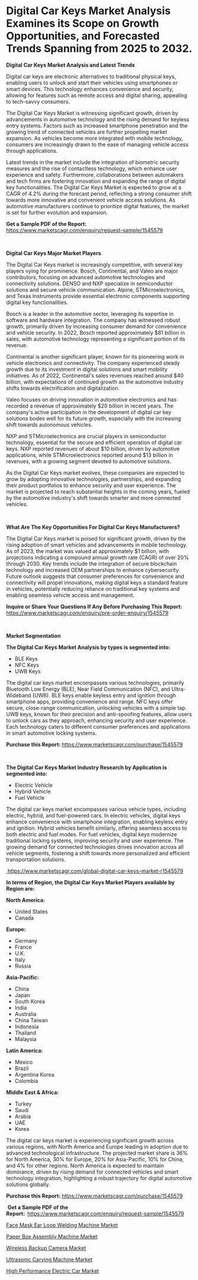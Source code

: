<p><h1>Digital Car Keys Market Analysis Examines its Scope on Growth Opportunities, and Forecasted Trends Spanning from 2025 to 2032.</h1></p><p><strong>Digital Car Keys Market Analysis and Latest Trends</strong></p>
<p><p>Digital car keys are electronic alternatives to traditional physical keys, enabling users to unlock and start their vehicles using smartphones or smart devices. This technology enhances convenience and security, allowing for features such as remote access and digital sharing, appealing to tech-savvy consumers.</p><p>The Digital Car Keys Market is witnessing significant growth, driven by advancements in automotive technology and the rising demand for keyless entry systems. Factors such as increased smartphone penetration and the growing trend of connected vehicles are further propelling market expansion. As vehicles become more integrated with mobile technology, consumers are increasingly drawn to the ease of managing vehicle access through applications.</p><p>Latest trends in the market include the integration of biometric security measures and the rise of contactless technology, which enhance user experience and safety. Furthermore, collaborations between automakers and tech firms are fostering innovation and expanding the range of digital key functionalities. The Digital Car Keys Market is expected to grow at a CAGR of 4.2% during the forecast period, reflecting a strong consumer shift towards more innovative and convenient vehicle access solutions. As automotive manufacturers continue to prioritize digital features, the market is set for further evolution and expansion.</p></p>
<p><strong>Get a Sample PDF of the Report:&nbsp;</strong> <a href="https://www.marketscagr.com/enquiry/request-sample/1545579?utm_campaign=2517&utm_medium=2&utm_source=Github&utm_content=ia&utm_term=30032025&utm_id=digital-car-keys">https://www.marketscagr.com/enquiry/request-sample/1545579</a></p>
<p>&nbsp;</p>
<p><strong>Digital Car Keys Major Market Players</strong></p>
<p><p>The Digital Car Keys market is increasingly competitive, with several key players vying for prominence. Bosch, Continental, and Valeo are major contributors, focusing on advanced automotive technologies and connectivity solutions. DENSO and NXP specialize in semiconductor solutions and secure vehicle communication. Alpine, STMicroelectronics, and Texas Instruments provide essential electronic components supporting digital key functionalities.</p><p>Bosch is a leader in the automotive sector, leveraging its expertise in software and hardware integration. The company has witnessed robust growth, primarily driven by increasing consumer demand for convenience and vehicle security. In 2022, Bosch reported approximately $81 billion in sales, with automotive technology representing a significant portion of its revenue.</p><p>Continental is another significant player, known for its pioneering work in vehicle electronics and connectivity. The company experienced steady growth due to its investment in digital solutions and smart mobility initiatives. As of 2022, Continental's sales revenues reached around $40 billion, with expectations of continued growth as the automotive industry shifts towards electrification and digitalization.</p><p>Valeo focuses on driving innovation in automotive electronics and has recorded a revenue of approximately $20 billion in recent years. The company's active participation in the development of digital car key solutions bodes well for its future growth, especially with the increasing shift towards autonomous vehicles.</p><p>NXP and STMicroelectronics are crucial players in semiconductor technology, essential for the secure and efficient operation of digital car keys. NXP reported revenues of about $10 billion, driven by automotive applications, while STMicroelectronics reported around $13 billion in revenues, with a growing segment devoted to automotive solutions.</p><p>As the Digital Car Keys market evolves, these companies are expected to grow by adopting innovative technologies, partnerships, and expanding their product portfolios to enhance security and user experience. The market is projected to reach substantial heights in the coming years, fueled by the automotive industry's shift towards smarter and more connected vehicles.</p></p>
<p>&nbsp;</p>
<p><strong>What Are The Key Opportunities For Digital Car Keys Manufacturers?</strong></p>
<p><p>The Digital Car Keys market is poised for significant growth, driven by the rising adoption of smart vehicles and advancements in mobile technology. As of 2023, the market was valued at approximately $1 billion, with projections indicating a compound annual growth rate (CAGR) of over 20% through 2030. Key trends include the integration of secure blockchain technology and increased OEM partnerships to enhance cybersecurity. Future outlook suggests that consumer preferences for convenience and connectivity will propel innovations, making digital keys a standard feature in vehicles, potentially reducing reliance on traditional key systems and enabling seamless vehicle access and management.</p></p>
<p><strong>Inquire or Share Your Questions If Any Before Purchasing This Report:</strong> <a href="https://www.marketscagr.com/enquiry/pre-order-enquiry/1545579?utm_campaign=2517&utm_medium=2&utm_source=Github&utm_content=ia&utm_term=30032025&utm_id=digital-car-keys">https://www.marketscagr.com/enquiry/pre-order-enquiry/1545579</a></p>
<p>&nbsp;</p>
<p><strong>Market Segmentation</strong></p>
<p><strong>The Digital Car Keys Market Analysis by types is segmented into:</strong></p>
<p><ul><li>BLE Keys</li><li>NFC Keys</li><li>UWB Keys</li></ul></p>
<p><p>The digital car keys market encompasses various technologies, primarily Bluetooth Low Energy (BLE), Near Field Communication (NFC), and Ultra-Wideband (UWB). BLE keys enable keyless entry and ignition through smartphone apps, providing convenience and range. NFC keys offer secure, close-range communication, unlocking vehicles with a simple tap. UWB keys, known for their precision and anti-spoofing features, allow users to unlock cars as they approach, enhancing security and user experience. Each technology caters to different consumer preferences and applications in smart automotive locking systems.</p></p>
<p><strong>Purchase this Report:&nbsp;</strong><a href="https://www.marketscagr.com/purchase/1545579?utm_campaign=2517&utm_medium=2&utm_source=Github&utm_content=ia&utm_term=30032025&utm_id=digital-car-keys">https://www.marketscagr.com/purchase/1545579</a></p>
<p>&nbsp;</p>
<p><strong>The Digital Car Keys Market Industry Research by Application is segmented into:</strong></p>
<p><ul><li>Electric Vehicle</li><li>Hybrid Vehicle</li><li>Fuel Vehicle</li></ul></p>
<p><p>The digital car keys market encompasses various vehicle types, including electric, hybrid, and fuel-powered cars. In electric vehicles, digital keys enhance convenience with smartphone integration, enabling keyless entry and ignition. Hybrid vehicles benefit similarly, offering seamless access to both electric and fuel modes. For fuel vehicles, digital keys modernize traditional locking systems, improving security and user experience. The growing demand for connected technologies drives innovation across all vehicle segments, fostering a shift towards more personalized and efficient transportation solutions.</p></p>
<p><a href="https://www.marketscagr.com/global-digital-car-keys-market-r1545579?utm_campaign=2517&utm_medium=2&utm_source=Github&utm_content=ia&utm_term=30032025&utm_id=digital-car-keys">&nbsp;https://www.marketscagr.com/global-digital-car-keys-market-r1545579</a></p>
<p><strong>In terms of Region, the Digital Car Keys Market Players available by Region are:</strong></p>
<p>
    <p> <strong> North America: </strong>
        <ul>
            <li>United States</li>
            <li>Canada</li>
        </ul>
        </p> 
    <p> <strong> Europe: </strong>
        <ul>
            <li>Germany</li>
            <li>France</li>
            <li>U.K.</li>
            <li>Italy</li>
            <li>Russia</li>
        </ul>
        </p> 
    <p> <strong> Asia-Pacific: </strong>
        <ul>
            <li>China</li>
            <li>Japan</li>
            <li>South Korea</li>
            <li>India</li>
            <li>Australia</li>
            <li>China Taiwan</li>
            <li>Indonesia</li>
            <li>Thailand</li>
            <li>Malaysia</li>
        </ul>
        </p> 
    <p> <strong> Latin America: </strong>
        <ul>
            <li>Mexico</li>
            <li>Brazil</li>
            <li>Argentina Korea</li>
            <li>Colombia</li>
        </ul>
        </p> 
    <p> <strong> Middle East & Africa: </strong>
        <ul>
            <li>Turkey</li>
            <li>Saudi</li>
            <li>Arabia</li>
            <li>UAE</li>
            <li>Korea</li>
        </ul>
    </p>
    </p>
<p><p>The digital car keys market is experiencing significant growth across various regions, with North America and Europe leading in adoption due to advanced technological infrastructure. The projected market share is 36% for North America, 30% for Europe, 20% for Asia-Pacific, 10% for China, and 4% for other regions. North America is expected to maintain dominance, driven by rising demand for connected vehicles and smart technology integration, highlighting a robust trajectory for digital automotive solutions globally.</p></p>
<p><strong>Purchase this Report: </strong><a href="https://www.marketscagr.com/purchase/1545579?utm_campaign=2517&utm_medium=2&utm_source=Github&utm_content=ia&utm_term=30032025&utm_id=digital-car-keys">https://www.marketscagr.com/purchase/1545579</a></p>
<p>&nbsp;<strong>Get a Sample PDF of the Report:&nbsp;&nbsp;</strong><a href="https://www.marketscagr.com/enquiry/request-sample/1545579?utm_campaign=2517&utm_medium=2&utm_source=Github&utm_content=ia&utm_term=30032025&utm_id=digital-car-keys">https://www.marketscagr.com/enquiry/request-sample/1545579</a></p>
<p><strong></strong></p>
<p><p><a href="https://www.linkedin.com/pulse/top-reasons-behind-face-mask-ear-loop-welding-machine-market-jfxwf?utm_campaign=2517&utm_medium=2&utm_source=Github&utm_content=ia&utm_term=30032025&utm_id=digital-car-keys">Face Mask Ear Loop Welding Machine Market</a></p><p><a href="https://www.linkedin.com/pulse/recent-analysis-paper-box-assembly-machine-market-trends-hm2tf?utm_campaign=2517&utm_medium=2&utm_source=Github&utm_content=ia&utm_term=30032025&utm_id=digital-car-keys">Paper Box Assembly Machine Market</a></p><p><a href="https://github.com/JakirUddin511/Market-Research-Report-List-2/blob/main/wireless-backup-camera-market.md?utm_campaign=2517&utm_medium=2&utm_source=Github&utm_content=ia&utm_term=30032025&utm_id=digital-car-keys">Wireless Backup Camera Market</a></p><p><a href="https://www.linkedin.com/pulse/extensive-analysis-ultrasonic-carving-machine-market-anticipated-24kbf?utm_campaign=2517&utm_medium=2&utm_source=Github&utm_content=ia&utm_term=30032025&utm_id=digital-car-keys">Ultrasonic Carving Machine Market</a></p><p><a href="https://github.com/GenaGaines34/Market-Research-Report-List-2/blob/main/high-performance-electric-car-market.md?utm_campaign=2517&utm_medium=2&utm_source=Github&utm_content=ia&utm_term=30032025&utm_id=digital-car-keys">High Performance Electric Car Market</a></p></p>